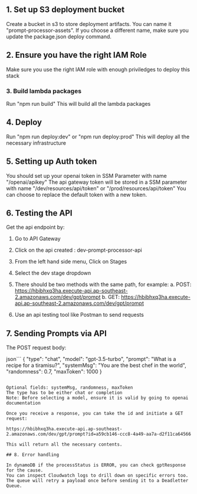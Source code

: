## 1. Set up S3 deployment bucket
Create a bucket in s3 to store deployment artifacts. 
You can name it "prompt-processor-assets". If you choose a different name, make sure you update the package.json deploy command.

## 2. Ensure you have the right IAM Role
Make sure you use the right IAM role with enough priviledges to deploy this stack

### 3. Build lambda packages
Run "npm run build"
This will build all the lambda packages

## 4. Deploy
Run "npm run deploy:dev" or "npm run deploy:prod"
This will deploy all the necessary infrastructure

## 5. Setting up Auth token
You should set up your openai token in SSM Parameter with name "/openai/apikey"
The api gateway token will be stored in a SSM parameter with name "/dev/resources/api/token" or "/prod/resources/api/token"
You can choose to replace the default token with a new token.

## 6. Testing the API
Get the api endpoint by:
1. Go to API Gateway
2. Click on the api created : dev-prompt-processor-api
3. From the left hand side menu, Click on Stages
4. Select the dev stage dropdown
5. There should be two methods with the same path, for example:
    a. POST: https://hbibhxq3ha.execute-api.ap-southeast-2.amazonaws.com/dev/gpt/prompt
    b. GET: https://hbibhxq3ha.execute-api.ap-southeast-2.amazonaws.com/dev/gpt/prompt

6. Use an api testing tool like Postman to send requests

## 7. Sending Prompts via API

The POST request body:

json```
{
    "type": "chat",
    "model": "gpt-3.5-turbo",
    "prompt": "What is a recipe for a tiramisu?",
    "systemMsg": "You are the best chef in the world",
    "randomness": 0.7,
    "maxToken": 1000
}
```

Optional fields: systemMsg, randomness, maxToken
The type has to be either chat or completion
Note: Before selecting a model, ensure it is valid by going to openai documentation

Once you receive a response, you can take the id and initiate a GET request:

https://hbibhxq3ha.execute-api.ap-southeast-2.amazonaws.com/dev/gpt/prompt?id=a59cb146-ccc8-4a49-aa7a-d2f11ca64566

This will return all the necessary contents.

## 8. Error handling

In dynamoDB if the processStatus is ERROR, you can check gptResponse for the cause. 
You can inspect Cloudwatch logs to drill down on specific errors too. 
The queue will retry a payload once before sending it to a Deadletter Queue.